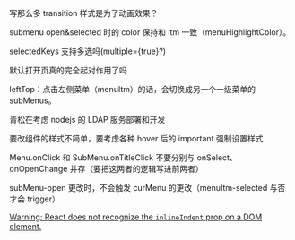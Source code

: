 写那么多 transition 样式是为了动画效果？

submenu open&selected 时的 color 保持和 itm 一致（menuHighlightColor）。

selectedKeys 支持多选吗(multiple={true}?)

默认打开页真的完全起对作用了吗

leftTop：点击左侧菜单（menuItm）的话，会切换成另一个一级菜单的 subMenus。

青松在考虑 nodejs 的 LDAP 服务部署和开发

要改组件的样式不简单，要考虑各种 hover 后的 important 强制设置样式

Menu.onClick 和 SubMenu.onTitleClick 不要分别与 onSelect、onOpenChange 并存（要把这两者的逻辑写进前两者）

subMenu-open 更改时，不会触发 curMenu 的更改（menuItm-selected 与否才会 trigger）

[Warning: React does not recognize the `inlineIndent` prop on a DOM element.](https://github.com/ant-design/ant-design/issues/8708)
